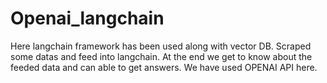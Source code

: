 # Openai_langchain
Here langchain framework has been used along with vector DB. Scraped some datas and feed into langchain. At the end we get to know about the feeded data and can able to get answers. We have used OPENAI API here.

